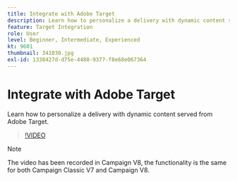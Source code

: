 ```yaml
---
title: Integrate with Adobe Target
description: Learn how to personalize a delivery with dynamic content served from Adobe Target.
feature: Target Integration
role: User
level: Beginner, Intermediate, Experienced
kt: 9601
thumbnail: 341030.jpg
exl-id: 1338427d-d75e-4480-9377-f8e68e067364
---
```

# Integrate with Adobe Target

Learn how to personalize a delivery with dynamic content served from Adobe Target.

>[!VIDEO](https://video.tv.adobe.com/v/341030?quality=12&learn=on)

>[!NOTE]
> The video has been recorded in Campaign V8, the functionality is the same for both Campaign Classic V7 and Campaign V8.
